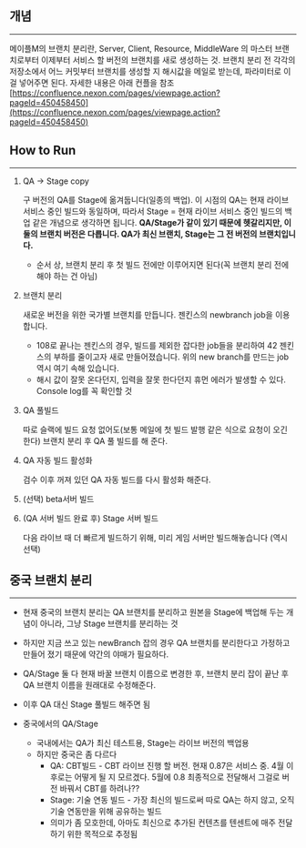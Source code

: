 ## 개념
---
메이플M의 브랜치 분리란, Server, Client, Resource, MiddleWare 의 마스터 브랜치로부터 이제부터 서비스 할 버전의 브랜치를 새로 생성하는 것. 브랜치 분리 전 각각의 저장소에서 어느 커밋부터 브랜치를 생성할 지 해시값을 메일로 받는데, 파라미터로 이걸 넣어주면 된다. 자세한 내용은 아래 컨플을 참조
[https://confluence.nexon.com/pages/viewpage.action?pageId=450458450](https://confluence.nexon.com/pages/viewpage.action?pageId=450458450)


## How to Run
---
1. QA → Stage copy
    
    구 버전의 QA를 Stage에 옮겨둡니다(일종의 백업). 이 시점의 QA는 현재 라이브 서비스 중인 빌드와 동일하며, 따라서 Stage = 현재 라이브 서비스 중인 빌드의 백업 같은 개념으로 생각하면 됩니다. **QA/Stage가 같이 있기 때문에 헷갈리지만, 이 둘의 브랜치 버전은 다릅니다. QA가 최신 브랜치, Stage는 그 전 버전의 브랜치입니다.**
    
    - 순서 상, 브랜치 분리 후 첫 빌드 전에만 이루어지면 된다(꼭 브랜치 분리 전에 해야 하는 건 아님)
2. 브랜치 분리
    
    새로운 버전을 위한 국가별 브랜치를 만듭니다. 젠킨스의 newbranch job을 이용합니다.
    
    - 108로 끝나는 젠킨스의 경우, 빌드를 제외한 잡다한 job들을 분리하여 42 젠킨스의 부하를 줄이고자 새로 만들어졌습니다. 위의 new branch를 만드는 job 역시 여기 속해 있습니다.
    - 해시 값이 잘못 온다던지, 입력을 잘못 한다던지 휴먼 에러가 발생할 수 있다. Console log를 꼭 확인할 것
3. QA 풀빌드
    
    따로 슬랙에 빌드 요청 없어도(보통 메일에 첫 빌드 발행 같은 식으로 요청이 오긴 한다) 브랜치 분리 후 QA 풀 빌드를 해 준다.
    
4. QA 자동 빌드 활성화
    
    검수 이후 꺼져 있던 QA 자동 빌드를 다시 활성화 해준다.
    
5. (선택) beta서버 빌드
    
6. (QA 서버 빌드 완료 후) Stage 서버 빌드
    
    다음 라이브 때 더 빠르게 빌드하기 위해, 미리 게임 서버만 빌드해놓습니다 (역시 선택)



## 중국 브랜치 분리
---
- 현재 중국의 브랜치 분리는 QA 브랜치를 분리하고 원본을 Stage에 백업해 두는 개념이 아니라, 그냥 Stage 브랜치를 분리하는 것
- 하지만 지금 쓰고 있는 newBranch 잡의 경우 QA 브랜치를 분리한다고 가정하고 만들어 졌기 때문에 약간의 야매가 필요하다.
- QA/Stage 둘 다 현재 바꿀 브랜치 이름으로 변경한 후, 브랜치 분리 잡이 끝난 후 QA 브랜치 이름을 원래대로 수정해준다.
- 이후 QA 대신 Stage 풀빌드 해주면 됨

- 중국에서의 QA/Stage
    - 국내에서는 QA가 최신 테스트용, Stage는 라이브 버전의 백업용
    - 하지만 중국은 좀 다르다
        - QA: CBT빌드 - CBT 라이브 진행 할 버전. 현재 0.87은 서비스 중. 4월 이후로는 어떻게 될 지 모르겠다. 5월에 0.8 최종적으로 전달해서 그걸로 버전 바꿔서 CBT를 하려나??
        - Stage: 기술 연동 빌드 - 가장 최신의 빌드로써 따로 QA는 하지 않고, 오직 기술 연동만을 위해 공유하는 빌드
        - 의미가 좀 모호한데, 아마도 최신으로 추가된 컨텐츠를 텐센트에 매주 전달하기 위한 목적으로 추정됨